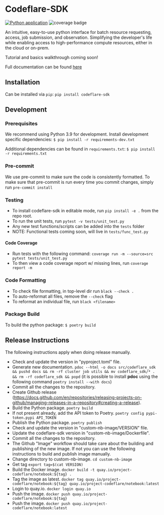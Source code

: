 # Codeflare-SDK

[![Python application](https://github.com/project-codeflare/codeflare-sdk/actions/workflows/python-app.yml/badge.svg?branch=main)](https://github.com/project-codeflare/codeflare-sdk/actions/workflows/python-app.yml)
![coverage badge](./coverage.svg)

An intuitive, easy-to-use python interface for batch resource requesting, access, job submission, and observation. Simplifying the developer's life while enabling access to high-performance compute resources, either in the cloud or on-prem.

Tutorial and basics walkthrough coming soon!

Full documentation can be found [here](https://project-codeflare.github.io/codeflare-sdk/)

## Installation

Can be installed via `pip`: `pip install codeflare-sdk`

## Development

### Prerequisites

We recommend using Python 3.9 for development.
Install development specific dependencies:
  `$ pip install -r requirements-dev.txt`

Additional dependencies can be found in `requirements.txt`: `$ pip install -r requirements.txt`

### Pre-commit

We use pre-commit to make sure the code is consistently formatted. To make sure that pre-commit is run every time you commit changes, simply run `pre-commit install`

### Testing

- To install codeflare-sdk in editable mode, run `pip install -e .` from the repo root.
- To run the unit tests, run `pytest -v tests/unit_test.py`
- Any new test functions/scripts can be added into the `tests` folder
- NOTE: Functional tests coming soon, will live in `tests/func_test.py`

#### Code Coverage

- Run tests with the following command: `coverage run -m --source=src pytest tests/unit_test.py`
- To then view a code coverage report w/ missing lines, run `coverage report -m`

### Code Formatting

- To check file formatting, in top-level dir run `black --check .`
- To auto-reformat all files, remove the `--check` flag
- To reformat an individual file, run `black <filename>`

### Package Build

To build the python package: `$ poetry build`

## Release Instructions

The following instructions apply when doing release manually.

* Check and update the version in "pyproject.toml" file.
* Generate new documentation.
`pdoc --html -o docs src/codeflare_sdk && pushd docs && rm -rf cluster job utils && mv codeflare_sdk/* . && rm -rf codeflare_sdk && popd` (it is possible to install **pdoc** using the following command `poetry install --with docs`)
* Commit all the changes to the repository.
* Create Github release (https://docs.github.com/en/repositories/releasing-projects-on-github/managing-releases-in-a-repository#creating-a-release).
* Build the Python package. `poetry build`
* If not present already, add the API token to Poetry.
`poetry config pypi-token.pypi API_TOKEN`
* Publish the Python package. `poetry publish`
* Check and update the version in "custom-nb-image/VERSION" file.
* Update the codeflare-sdk version in "custom-nb-image/Dockerfile".
* Commit all the changes to the repository.
* The Github "Image" workflow should take care about the building and publishing of the new image. If not you can
use the following instructions to build and publish image manually.
* Change directory to custom-nb-image. `cd custom-nb-image`
* Get tag `export tag=$(cat VERSION)`
* Build the Docker image. `docker build -t quay.io/project-codeflare/notebook:${tag} .`
* Tag the image as latest. `docker tag quay.io/project-codeflare/notebook:${tag} quay.io/project-codeflare/notebook:latest`
* Login to quay.io. `docker login quay.io`
* Push the image. `docker push quay.io/project-codeflare/notebook:${tag}`
* Push the image. `docker push quay.io/project-codeflare/notebook:latest`
